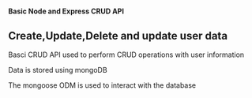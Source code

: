 #### Basic Node and Express CRUD API

## Create,Update,Delete and update user data

Basci CRUD API used to perform CRUD operations with user information

Data is stored using mongoDB

The mongoose ODM is used to interact with the database
